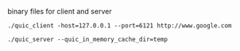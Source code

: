 binary files for client and server
```
./quic_client -host=127.0.0.1 --port=6121 http://www.google.com
```
```
./quic_server --quic_in_memory_cache_dir=temp
```

